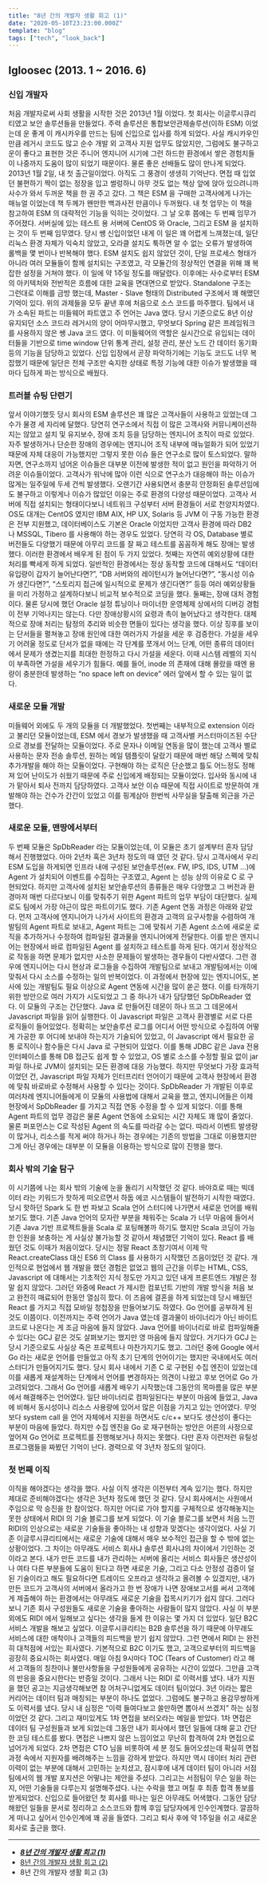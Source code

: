 ```yaml
---
title: "8년 간의 개발자 생활 회고 (1)"
date: "2020-05-10T23:23:00.000Z"
template: "blog"
tags: ["tech", "look_back"]
---
```



## Igloosec (2013. 1 ~ 2016. 6)
### 신입 개발자
처음 개발자로써 사회 생활을 시작한 것은 2013년 1월 이었다. 첫 회사는 이글루시큐리티였고 보안 솔루션들을 만들었다. 주력 솔루션은 통합보안관제솔루션(이하 ESM) 이었는데 운 좋게 이 캐시카우를 만드는 팀에 신입으로 입사를 하게 되었다. 사실 캐시카우인 만큼 레거시 코드도 많고 순수 개발 외 고객사 지원 업무도 많았지만, 그럼에도 불구하고 운이 좋다고 표현한 것은 주니어 엔지니어 시기에 그런 하드한 환경에서 쌓은 경험치들이 나중까지 도움이 많이 되었기 때문이다. 물론 좋은 선배들도 많이 만나게 되었다.
2013년 1월 2일, 내 첫 출근일이었다. 아직도 그 풍경이 생생히 기억난다. 면접 때 입었던 불편하기 짝이 없는 정장을 입고 썰렁하니 아무 것도 없는 책상 앞에 앉아 있으려니까 사수가 와서 두꺼운 책을 한 권 주고 갔다. 그 책은 ESM 을 구매한 고객사에게 나가는 매뉴얼 이었는데 책 두께가 왠만한 백과사전 만큼이나 두꺼웠다. 내 첫 업무는 이 책을 참고하여 ESM 의 대략적인 기능을 익히는 것이었다. 그 날 오후 쯤에는 두 번째 임무가 주어졌다. 서버실에 있는 테스트 용 서버에 CentOS 와 Oracle, 그리고 ESM 을 설치하는 것이 두 번째 임무였다. 당시 쌩 신입이었던 내게 이 일은 꽤 어렵게 느껴졌는데, 일단 리눅스 환경 자체가 익숙치 않았고, 오라클 설치도 툭하면 알 수 없는 오류가 발생하여 롤백을 몇 번이나 반복해야 했다. ESM 설치도 쉽지 않았던 것이, 단일 프로세스 형태가 아니라 여러 모듈들이 함께 설치되는 구조였고, 각 모듈간의 정상적인 연결을 위해 꽤 복잡한 설정을 거쳐야 했다. 이 일에 약 1주일 정도를 매달렸다. 이후에는 사수로부터 ESM 의 아키텍처와 전반적은 흐름에 대한 교육을 면대면으로 받았다. Standalone 구조는 그런대로 이해를 금방 했는데, Master - Slave 형태의 Distributed 구조에서 꽤 해맸던 기억이 있다.
위의 과제들을 모두 끝낸 후에 처음으로 소스 코드를 마주했다. 팀에서 내가 소속된 파트는 미들웨어 파트였고 주 언어는 Java 였다. 당시 기준으로도 8년 이상 유지되던 소스 코드라 레거시의 양이 어마무시했고, 무엇보다 Spring 같은 프레임워크를 사용하지 않은 쌩 Java 코드 였다. 이 미들웨어의 역할은 실시간으로 유입되는 데이터들을 기반으로 time window 단위 통계 관리, 설정 관리, 분산 노드 간 데이터 동기화 등의 기능을 담당하고 있었다. 신입 입장에서 곧장 파악하기에는 기능도 코드도 너무 복잡했기 때문에 일단은 전체 구조만 숙지한 상태로 특정 기능에 대한 이슈가 발생했을 때 마다 딥하게 파는 방식으로 배웠다.

### 트러블 슈팅 단련기
앞서 이야기했듯 당시 회사의 ESM 솔루션은 꽤 많은 고객사들이 사용하고 있었는데  그 수가 물경 세 자리에 달했다. 당연히 연구소에서 직접 이 많은 고객사와 커뮤니케이션하지는 않았고 설치 및 유지보수, 장애 조치 등을 담당하는 엔지니어 조직이 따로 있었다. 자주 발생하거나 단순한 장애의 경우에는 엔지니어 조직 내부에 매뉴얼화가 되어 있었기 때문에 자체 대응이 가능했지만  그렇지 못한 이슈 들은 연구소로 많이 토스되었다. 말하자면, 연구소까지 넘어온 이슈들은 대부분 이전에 발생한 적이 없고 원인을 파악하기 어려운 이슈들이었다. 고객사가 워낙에 많아 이런 식으로 연구소가 대응해야 하는 이슈가 많게는 일주일에 두세 건씩 발생했다.
오랜기간 사용되면서 충분히 안정화된 솔루션임에도 불구하고 이렇게나 이슈가 많았던 이유는 주로 환경의 다양성 때문이었다. 고객사 서버에 직접 설치되는 형태이다보니 네트워크 구성부터 서버 환경들이 서로 천양지차였다. OS도 대개는 CentOS 였지만 IBM AIX, HP UX, Solaris 등 JVM 이 구동 가능한 환경은 전부 지원했고, 데이터베이스도 기본은 Oracle 이었지만 고객사 환경에 따라 DB2 나 MSSQL, Tibero 를 사용해야 하는 경우도 있었다. 당연히 각 OS, Database 별로 버전들도 다양했기 때문에 아무리 코드를 잘 짜고 테스트를 꼼꼼하게 해도 장애는 발생했다.
이러한 환경에서 배우게 된 점이 두 가지 있었다. 첫째는 자연히 예외상황에 대한 처리를 빡세게 하게 되었다. 일반적인 환경에서는 정상 동작할 코드에 대해서도 “데이터 유입량이 갑자기 늘어난다면?”, “DB 서버와의 레이턴시가 늘어난다면?”, “동시성 이슈가 생긴다면?”, “스토리지 접근에 일시적으로 문제가 생긴다면?” 등등 여러 예외상황들을 미리 가정하고 설계하다보니 비교적 보수적으로 코딩을 했다.
둘째는, 장애 대처 경험이다. 물론 당시에 했던 Oracle 설정 튜닝이나 마이너한 운영체제 상에서의 디버깅 경험이 전부 기억나지는 않는다. 다만 장애상황시의 요령과 촉이 늘어났다고 생각한다. 대체적으로 장애 처리는 탐정의 추리와 비슷한 면들이 있다는 생각을 했다. 이상 징후를 보이는 단서들을 펼쳐놓고 장애 원인에 대한 여러가지 가설을 세운 후 검증한다. 가설을 세우기 어려울 정도로 단서가 없을 때에는 각 단계를 쪼개서 어느 단계, 어떤 종류의 데이터에서 문제가 생겼는지를 최대한 한정하고 다시 가설을 세운다. 이때 시스템 레벨의 지식이 부족하면 가설을 세우기가 힘들다. 예를 들어, inode 의 존재에 대해 몰랐을 때엔 용량이 충분한데 발생하는 “no space left on device” 에러 앞에서 할 수 있는 일이 없다.

### 새로운 모듈 개발
미들웨어 외에도 두 개의 모듈을 더 개발했었다. 첫번째는 내부적으로 extension 이라고 불리던 모듈이었는데, ESM 에서 경보가 발생했을 때 고객사별 커스터마이즈된 수단으로 경보를 전달하는 모듈이었다. 주로 문자나 이메일 연동을 많이 했는데 고객사 별로 사용하는 문자 전송 솔루션, 원하는 메일 템플릿이 달랐기 때문에 매번 해당 스펙에 맞춰 추가개발을 해야 하는 모듈이었다. 구현해야 하는 로직은 단순했고 틀도 어느정도 정해져 있어 난이도가 쉬웠기 때문에 주로 신입에게 배정되는 모듈이었다. 입사와 동시에 내가 맡아서 퇴사 전까지 담당하였다. 고객사 보안 이슈 때문에 직접 사이트로 방문하여 개발해야 하는 건수가 간간이 있었고 이를 핑계삼아 한번씩 사무실을 탈출해 외근을 가곤 했다.

### 새로운 모듈, 맨땅에서부터
두 번째 모듈은 SpDbReader 라는 모듈이었는데, 이 모듈은 초기 설계부터 혼자 담당해서 진행했었다. 아마 2년차 혹은 3년차 정도의 때 였던 것 같다.
당시 고객사에서 우리 ESM 도입을 하게되면 인프라 내에 구성된 보안솔루션(ex. FW, IPS, IDS, UTM …)에 Agent 가 설치되어 이벤트를 수집하는 구조였고, Agent 는 성능 상의 이유로 C 로 구현되었다. 하지만 고객사에 설치된 보안솔루션의 종류들은 매우 다양했고 그 버전과 환경마저 매번 다르다보니 이를 맞춰주기 위한 Agent 파트의 업무 부담이 대단했다. 실제로도 팀에서 가장 야근이 많은 파트이기도 했다.
기존 Agent 연동 과정은 아래와 같았다. 먼저 고객사에 엔지니어가 나가서 사이트의 환경과 고객의 요구사항을 수렴하여 개발팀의 Agent 파트로 보내고, Agent 파트는 그에 맞춰서 기존 Agent 소스에 새로운 로직을 추가하거나 수정하여 컴파일된 결과물을 엔지니어에게 전달한다. 이를 받은 엔지니어는 현장에서 바로 컴파일된 Agent 를 설치하고 테스트를 하게 된다. 여기서 정상적으로 작동을 하면 문제가 없지만 사소한 문제들이 발생하는 경우들이 다반사였다. 그런 경우에 엔지니어는 다시 현상과 로그들을 수집하여 개발팀으로 보내고 개발팀에서는 이에 맞춰서 다시 소스를 수정하는 일의 반복이었다. 이 과정에서 현장에 있는 엔지니어도, 본사에 있는 개발팀도 필요 이상으로 Agent 연동에 시간을 많이 쏟곤 했다. 
이를 타개하기 위한 방안으로 여러 가지가 시도되었고 그 중 하나가 내가 담당했던 SpDbReader 였다. 이 모듈의 구조는 간단했다. Java 로 만들어진 데몬이 하나 뜨고 그 데몬에서 Javascript 파일을 읽어 실행한다. 이 Javascript 파일은 고객사 환경별로 서로 다른 로직들이 들어있었다. 정확히는 보안솔루션 로그를 어디서 어떤 방식으로 수집하여 어떻게 가공한 후 어디에 보내야 하는지가 기술되어 있었고, 이 Javascript 에서 필요한 공통 로직이나 함수들은 다시 Java 로 구현되어 있었다. 이를 통해 JDBC 같은 Java 전용 인터페이스를 통해 DB 접근도 쉽게 할 수 있었고, OS 별로 소스를 수정할 필요 없이 jar 파일 하나로 JVM이 설치되는 모든 환경에 대응 가능했다. 하지만 무엇보다 가장 효과적이었던 건, Javascript 파일 자체가 인터프리터 언어이기 때문에 고객사 현장에서 환경에 맞춰 바로바로 수정해서 사용할 수 있다는 것이다.
SpDbReader 가 개발된 이후로 여러차례 엔지니어들에게 이 모듈의 사용법에 대해서 교육을 했고, 엔지니어들은 이제 현장에서 SpDbReader 를 가지고 직접 연동 수정을 할 수 있게 되었다. 이를 통해 Agent 파트의 업무 경감은 물론 Agent 연동에 소요되는 시간 자체도 꽤 많이 줄었다.
물론 퍼포먼스는 C로 작성된 Agent 의 속도를 따라갈 수는 없다. 따라서 이벤트 발생량이 많거나, 리소스를 적게 써야 하거나 하는 경우에는 기존의 방법을 그대로 이용했지만 그게 아닌 경우에는 대부분 이 모듈을 이용하는 방식으로 많이 진행을 했다.

### 회사 밖의 기술 탐구
이 시기쯤에 나는 회사 밖의 기술에 눈을 돌리기 시작했던 것 같다. 바야흐로 때는 빅데이터 라는 키워드가 핫하게 떠오르면서 하둡 에코 시스템들이 발전하기 시작한 때였다. 당시 핫하던 Spark 도 한 번 파보고 Scala 언어 스터디에 나가면서 새로운 언어를 배워보기도 했다. 기존 Java 언어의 모자란 부분을 채워주는 Scala 가 너무 마음에 들어서 기존 Java 기반 프로젝트들을 Scala 로 포팅해볼까 하기도 했지만 Scala 코딩이 가능한 인원을 보충하는 게 사실상 불가능할 것 같아서 채념했던 기억이 있다.
React 를 배웠던 것도 이때가 처음이었다. 당시는 정말 React 초창기여서 이제 막 React.createClass 대신 ES6 의 Class 를 사용하기 시작했던 즈음이었던 것 같다. 개인적으로 현업에서 웹 개발을 했던 경험은 없었고 웹의 근간을 이루는 HTML, CSS, Javascript 에 대해서는 기초적인 지식 정도만 가지고 있던 내게 프론트엔드 개발은 정말 쉽지 않았다. 그러던 와중에 React 가 제시한 컴포넌트 기반의 개발 방식을 처음 보고 완전히 매료되어 한동안 열심히 팠다. 이 즈음에 결혼을 하게 되었는데 당시 배웠던 React 를 가지고 직접 모바일 청첩장을 만들어보기도 하였다.
Go 언어를 공부하게 된 것도 이쯤이다. 이전까지는 주력 언어가 Java 였는데 결과물이 바이너리가 아닌 바이트 코드로 나온다는 게 조금 마음에 들지 않았다. Java 언어를 바이너리로 바로 컴파일해줄 수 있다는 GCJ 같은 것도 살펴보기는 했지만 영 마음에 들지 않았다. 거기다가 GCJ 는 당시 기준으로도 사실상 죽은 프로젝트나 마찬가지기도 했고. 그러던 중에 Google 에서 Go 라는 새로운 언어를 만들었고 아직 초기 단계의 언어이기는 했지만 국내에서도 여러 스터디가 만들어지기도 했다. 당시 회사 내에서 기존 C 로 구현된 수집 엔진이 있었는데 이를 새롭게 재설계하는 단계에서 언어를 변경하자는 의견이 나왔고 후보 언어로 Go 가 고려되었다. 그래서 Go 언어를 새롭게 배우기 시작했는데 그동안의 목마름을 많은 부분에서 해결해주는 언어였다. 일단 바이너리로 컴파일된다는 부분이 마음에 들었고, Java 에 비해서 동시성이나 리소스 사용량에 있어서 많은 이점을 가지고 있는 언어였다. 무엇보다 system call 을 언어 자체에서 지원을 하면서도 c/c++ 보다도 생산성이 좋다는 부분이 마음에 들었다. 하지만 수집 엔진을 Go 로 재구현하는 방안은 어른의 사정으로 엎어져 Go 언어로 프로젝트를 진행해보거나 하지는 못했다. 다만 혼자 이런저런 유틸성 프로그램들을 짜봤던 기억이 난다. 경력으로 약 3년차 정도의 일이다. 

### 첫 번째 이직
이직을 해야겠다는 생각을 했다. 사실 이직 생각은 이전부터 계속 있기는 했다. 하지만 제대로 준비해야겠다는 생각은 3년차 정도에 했던 것 같다. 당시 회사에서는 사원에서 주임으로 막 승진을 한 참이었다. 하지만 어디로 가야 할지를 구체적으로 생각해놓지는 못한 상태에서 RIDI 의 기술 블로그를 보게 되었다. 이 기술 블로그를 보면서 처음 느낀 RIDI의 인상으로는 새로운 기술들을 좋아하는 내 성향과 맞겠다는 생각이었다. 사실 기존 이글루시큐리티에서는 새로운 기술에 대해서 매우 보수적인 접근을 할 수 밖에 없는 상황이었다. 그 차이는 아무래도 서비스 회사냐 솔루션 회사냐의 차이에서 기인하는 것이라고 본다. 내가 만든 코드를 내가 관리하는 서버에 올리는 서비스 회사들은 생산성이나 여타 다른 부분들에 도움이 된다고 하면 새로운 기술, 그리고 다소 안정성 검증이 덜 된 기술이라고 해도 필요하다면 트레이드 오프라고 생각하고 올려볼 수 있겠지만, 내가 만든 코드가 고객사의 서버에서 올라가고 한 번 장애가 나면 장애보고서를 써서 고객에게 제출해야 하는 환경에서는 아무래도 새로운 기술을 접목시키기가 쉽지 않다. 그러다보니 기존 회사 구성원들도 새로운 기술을 좋아하는 사람들이 많지 않았다. 
사실 이 부분 외에도 RIDI 에서 일해보고 싶다는 생각을 들게 한 이유는 몇 가지 더 있었다. 일단 B2C 서비스 개발을 해보고 싶었다. 이글루시큐리티는 B2B 솔루션을 하기 때문에 아무래도 서비스에 대한 애착이나 고객들의 피드백을 받기 쉽지 않았다. 그런 면에서 RIDI 는 완전히 대척점에 서있는 회사였다. 기본적으로 B2C 이기도 했고, 고객으로부터의 피드백을 굉장히 중요시하는 회사였다. 매일 아침 9시마다 TOC (Tears of Customer) 라고 해서 고객들의 칭찬이나 불만사항들을 구성원들에게 공유하는 시간이 있었다. 그만큼 고객의 반응을 중요시한다는 반증일 것이다. 그래서 나는 RIDI 로 이력서를 냈다. 
내가 지원을 했던 공고는 지금생각해보면 참 어처구니없게도 데이터 팀이었다. 3년 이라는 짧은 커리어는 데이터 팀과 매칭되는 부분이 하나도 없었다. 그럼에도 불구하고 용감무쌍하게도 이력서를 냈다. 당시 내 심정은 “이력 들여다보고 쓸만하면 뽑아서 쓰겠지” 하는 심정이었던 것 같다. 그리고 재미있게도 1차 면접을 보러오라는 메일을 받았다. 1차 면접은 데이터 팀 구성원들과 보게 되었는데 그동안 내가 회사에서 했던 일들에 대해 묻고 간단한 코딩 테스트를 봤다. 면접은 나쁘지 않은 느낌이었고 무난히 합격하여 2차 면접으로 넘어가게 되었다. 2차 면접은 CTO 님을 비롯하여 세 분 정도 들어오셨는데 확실히 면접 과정 속에서 지원자를 배려해주는 느낌을 강하게 받았다. 하지만 역시 데이터 처리 관련 이력이 없는 부분에 대해서 고민하는 눈치셨고, 잠시후에 내게 데이터 팀이 아니라 서점 팀에서의 웹 개발 포지션은 어떻냐는 제안을 주셨다. 그리고는 서점팀이 무슨 일을 하는지, 어떤 기술들을 다루는지 설명해주셨다. 나는 수락을 했고 며칠 후 최종 합격 통보를 받게되었다.
신입으로 들어왔던 첫 회사를 떠나는 일은 아무래도 어색했다. 그동안 담당해왔던 일들을 문서로 정리하고 소스코드와 함께 후임 담당자에게 인수인계했다. 깔끔하게 떠나고 싶어서 인수인계에 꽤 공을 들였다. 그리고 퇴사 후에 약 1주일을 쉬고 새로운 회사로 출근을 했다.


---


- [***8년 간의 개발자 생활 회고 (1)***](/look-back-on-8-years-1)
- [8년 간의 개발자 생활 회고 (2)](/look-back-on-8-years-2)
- 8년 간의 개발자 생활 회고 (3)
